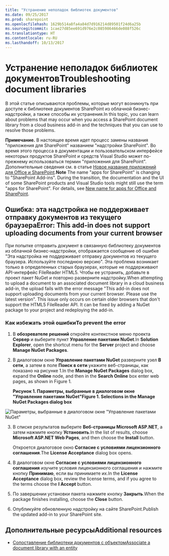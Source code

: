 ```yaml
---
title: "Устранение неполадок библиотек документов"
ms.date: 09/25/2017
ms.prod: sharepoint
ms.openlocfilehash: 1629b514a8fa4a84d7d916214d89501f24d6a25b
ms.sourcegitcommit: 1cae27d85ee691d976e2c085986466de088f526c
ms.translationtype: HT
ms.contentlocale: ru-RU
ms.lasthandoff: 10/13/2017
---
```

# <a name="troubleshooting-document-libraries"></a><span data-ttu-id="ac318-102">Устранение неполадок библиотек документов</span><span class="sxs-lookup"><span data-stu-id="ac318-102">Troubleshooting document libraries</span></span>
<span data-ttu-id="ac318-103">В этой статье описываются проблемы, которые могут возникнуть при доступе к библиотеке документов SharePoint из облачной бизнес-надстройки, а также способы их устранения.</span><span class="sxs-lookup"><span data-stu-id="ac318-103">In this topic, you can learn about problems that may occur when you access a SharePoint document library from a cloud business add-in and the techniques that you can use to resolve those problems.</span></span>
 

 <span data-ttu-id="ac318-p101">**Примечание.** В настоящее время идет процесс замены названия "приложения для SharePoint" названием "надстройки SharePoint". Во время этого процесса в документации и пользовательском интерфейсе некоторых продуктов SharePoint и средств Visual Studio может по-прежнему использоваться термин "приложения для SharePoint". Дополнительные сведения см. в статье [Новое название приложений для Office и SharePoint](new-name-for-apps-for-sharepoint.md#bk_newname).</span><span class="sxs-lookup"><span data-stu-id="ac318-p101">**Note**  The name "apps for SharePoint" is changing to "SharePoint Add-ins". During the transition, the documentation and the UI of some SharePoint products and Visual Studio tools might still use the term "apps for SharePoint". For details, see  [New name for apps for Office and SharePoint](new-name-for-apps-for-sharepoint.md#bk_newname).</span></span>
 


 

## <a name="error-this-add-in-does-not-support-uploading-documents-from-your-current-browser"></a><span data-ttu-id="ac318-107">Ошибка: эта надстройка не поддерживает отправку документов из текущего браузера</span><span class="sxs-lookup"><span data-stu-id="ac318-107">Error: This add-in does not support uploading documents from your current browser</span></span>

<span data-ttu-id="ac318-p102">При попытке отправить документ в связанную библиотеку документов из облачной бизнес-надстройки, отображается сообщение об ошибке "Эта надстройка не поддерживает отправку документов из текущего браузера. Используйте последнюю версию". Эта проблема возникает только в определенных старых браузерах, которые не поддерживают API-интерфейс FileReader HTML5. Чтобы ее устранить, добавьте в проект пакет NuGet и повторно разверните надстройку.</span><span class="sxs-lookup"><span data-stu-id="ac318-p102">When attempting to upload a document to an associated document library in a cloud business add-in, the upload fails with the error message "This add-in does not support uploading documents from your current browser. Please use the latest version". This issue only occurs on certain older browsers that don't support the HTML5 FileReader API. It can be fixed by adding a NuGet package to your project and redeploying the add-in.</span></span>
 

 

### <a name="to-prevent-the-error"></a><span data-ttu-id="ac318-112">Как избежать этой ошибки</span><span class="sxs-lookup"><span data-stu-id="ac318-112">To prevent the error</span></span>


1. <span data-ttu-id="ac318-113">В **обозревателе решений** откройте контекстное меню проекта **Сервер** и выберите пункт **Управление пакетами NuGet**.</span><span class="sxs-lookup"><span data-stu-id="ac318-113">In  **Solution Explorer**, open the shortcut menu for the  **Server** project and choose **Manage NuGet Packages**.</span></span>
    
 
2. <span data-ttu-id="ac318-114">В диалоговом окне **Управление пакетами NuGet** разверните узел **В сети**, а затем в поле **Поиск в сети** укажите веб-страницы, как показано на рисунке 1.</span><span class="sxs-lookup"><span data-stu-id="ac318-114">In the  **Manage NuGet Packages** dialog box, expand the **Online** node, and then in the **Search Online** box enter web pages, as shown in Figure 1.</span></span>
    
    <span data-ttu-id="ac318-115">**Рисунок 1. Параметры, выбранные в диалоговом окне "Управление пакетами NuGet"**</span><span class="sxs-lookup"><span data-stu-id="ac318-115">**Figure 1. Selections in the Manage NuGet Packages dialog box**</span></span>

 

  ![Параметры, выбранные в диалоговом окне "Управление пакетами NuGet"](../images/NuGet.PNG)
 

 

 
3. <span data-ttu-id="ac318-117">В списке результатов выберите **Веб-страницы Microsoft ASP.NET**, а затем нажмите кнопку **Установить**.</span><span class="sxs-lookup"><span data-stu-id="ac318-117">In the list of results, choose  **Microsoft ASP.NET Web Pages**, and then choose the  **Install** button.</span></span>
    
    <span data-ttu-id="ac318-118">Откроется диалоговое окно **Согласие с условиями лицензионного соглашения**.</span><span class="sxs-lookup"><span data-stu-id="ac318-118">The  **License Acceptance** dialog box opens.</span></span>
    
 
4. <span data-ttu-id="ac318-119">В диалоговом окне **Согласие с условиями лицензионного соглашения** изучите условия лицензионного соглашения и нажмите кнопку **Принимаю**, если вы принимаете их.</span><span class="sxs-lookup"><span data-stu-id="ac318-119">In the  **License Acceptance** dialog box, review the license terms, and if you agree to the terms choose the **I Accept** button.</span></span>
    
 
5. <span data-ttu-id="ac318-120">По завершении установки пакета нажмите кнопку **Закрыть**.</span><span class="sxs-lookup"><span data-stu-id="ac318-120">When the package finishes installing, choose the  **Close** button.</span></span>
    
 
6. <span data-ttu-id="ac318-121">Опубликуйте обновленную надстройку на сайте SharePoint.</span><span class="sxs-lookup"><span data-stu-id="ac318-121">Publish the updated add-in to your SharePoint site.</span></span>
    
 

## <a name="additional-resources"></a><span data-ttu-id="ac318-122">Дополнительные ресурсы</span><span class="sxs-lookup"><span data-stu-id="ac318-122">Additional resources</span></span>
<span data-ttu-id="ac318-123"><a name="bk_addresources"> </a></span><span class="sxs-lookup"><span data-stu-id="ac318-123"><a name="bk_addresources"> </a></span></span>


-  [<span data-ttu-id="ac318-124">Сопоставление библиотеки документов с объектом</span><span class="sxs-lookup"><span data-stu-id="ac318-124">Associate a document library with an entity</span></span>](associate-a-document-library-with-an-entity.md)
    
 

